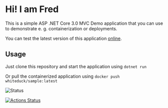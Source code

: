 # Hi! I am Fred

This is a simple ASP .NET Core 3.0 MVC Demo application that you can use to demonstrate e. g. containerization or deployments.

You can test the latest version of this application [online](https://fred.whiteduck.de).

## Usage

Just clone this repository and start the application using ```dotnet run```

Or pull the containerized application using ```docker push whiteduck/sample:latest```

![Status](https://github.com/whiteducksoftware/sample-mvc/workflows/Deploy%20to%20Azure/badge.svg)

[![Actions Status](https://github.com/whiteducksoftware/sample-mvc/workflows/Publish%20to%20Registry/badge.svg)](https://github.com/whiteducksoftware/sample-mvc/actions)

